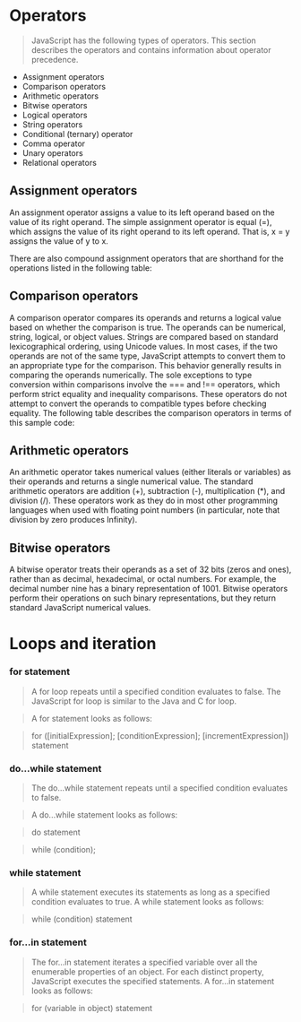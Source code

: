# Operators
>JavaScript has the following types of operators. This section describes the operators and contains information about operator precedence.

- Assignment operators
- Comparison operators
- Arithmetic operators
- Bitwise operators
- Logical operators
 - String operators
- Conditional (ternary) operator
- Comma operator
- Unary operators
- Relational operators

## Assignment operators
An assignment operator assigns a value to its left operand based on the value of its right operand. The simple assignment operator is equal (=), which assigns the value of its right operand to its left operand. That is, x = y assigns the value of y to x.

There are also compound assignment operators that are shorthand for the operations listed in the following table:

## Comparison operators
A comparison operator compares its operands and returns a logical value based on whether the comparison is true. The operands can be numerical, string, logical, or object values. Strings are compared based on standard lexicographical ordering, using Unicode values. In most cases, if the two operands are not of the same type, JavaScript attempts to convert them to an appropriate type for the comparison. This behavior generally results in comparing the operands numerically. The sole exceptions to type conversion within comparisons involve the === and !== operators, which perform strict equality and inequality comparisons. These operators do not attempt to convert the operands to compatible types before checking equality. The following table describes the comparison operators in terms of this sample code:

## Arithmetic operators
An arithmetic operator takes numerical values (either literals or variables) as their operands and returns a single numerical value. The standard arithmetic operators are addition (+), subtraction (-), multiplication (*), and division (/). These operators work as they do in most other programming languages when used with floating point numbers (in particular, note that division by zero produces Infinity).

## Bitwise operators
A bitwise operator treats their operands as a set of 32 bits (zeros and ones), rather than as decimal, hexadecimal, or octal numbers. For example, the decimal number nine has a binary representation of 1001. Bitwise operators perform their operations on such binary representations, but they return standard JavaScript numerical values.


# Loops and iteration

### for statement
>A for loop repeats until a specified condition evaluates to false. The JavaScript for loop is similar to the Java and C for loop.

>A for statement looks as follows:

>for ([initialExpression]; [conditionExpression]; [incrementExpression])
  statement

 ### do...while statement

>The do...while statement repeats until a specified condition evaluates to false.

>A do...while statement looks as follows:

>do
  statement

> while (condition);


### while statement
>A while statement executes its statements as long as a specified condition evaluates to true. A while statement looks as follows:

>while (condition)
  statement



  ### for...in statement
>The for...in statement iterates a specified variable over all the enumerable properties of an object. For each distinct property, JavaScript executes the specified statements. A for...in statement looks as follows:

>for (variable in object)
  statement